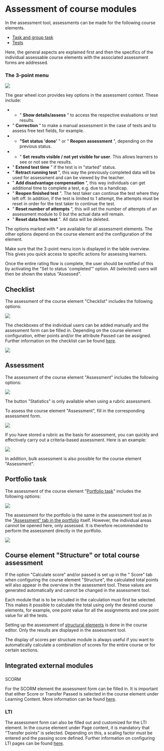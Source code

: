# Assessment of course modules

In the assessment tool, assessments can be made for the following course
elements.

  * [Task and group task](Assessing+tasks+and+group+tasks.html) 
  * [Tests](https://confluence.openolat.org/display/OO153DE/Tests+bewerten)

Here, the general aspects are explained first and then the specifics of the
individual assessable course elements with the associated assessment forms are
addressed.

### The 3-point menu

![](assets/Zahnrad_Punkte1.png)

The gear wheel icon provides key options in the assessment context. These
include:

  * * " **Show details/assess** " to access the respective evaluations or test results.
  * " **Correction** " to make a manual assessment in the case of tests and to assess free text fields, for example.
  * * **"Set status 'done'** " or " **Reopen assessment** ", depending on the previous status.
  * * " **Set** **results visible / not yet visible for user**. This allows learners to see or not see the results.
  * " **Extend test time** " if the test is in "started" status.
  * " **Retract running test** ", this way the previously completed data will be used for assessment and can be viewed by the teacher.
  * " **Add disadvantage compensation** ", this way individuals can get additional time to complete a test, e.g. due to a handicap.
  * " **Reopen finished test** ". The test taker can continue the test where they left off. In addition, if the test is limited to 1 attempt, the attempts must be reset in order for the test taker to continue the test.
  * " **Reset number of attempts** ", this will set the number of attempts of an assessment module to 0 but the actual data will remain.
  * " **Reset data from test** ". All data will be deleted.

The options marked with * are available for all assessment elements. The other
options depend on the course element and the configuration of the element.

Make sure that the 3-point menu icon is displayed in the table overview. This
gives you quick access to specific actions for assessing learners.

Once the entire rating flow is complete, the user should be notified of this
by activating the "Set to status 'completed'" option. All (selected) users
will then be shown the status "Assessed".

## Checklist

The assessment of the course element "Checklist" includes the following
options:

![](assets/checklist.png)

The checkboxes of the individual users can be added manually and the
assessment form can be filled in. Depending on the course element
configuration, either points and/or the attribute Passed can be assigned.
Further information on the checklist can be found
[here](Course+Element%EF%B9%95+Checklist.html).

![](assets/Checkliste_Bewertungswerkzeug.jpg)

## Assessment

The assessment of the course element "Assessment" includes the following
options:

![](assets/Bewertung.png)

The button "Statistics" is only available when using a rubric assessment.

To assess the course element "Assessment", fill in the corresponding
assessment form.

![](assets/Bewertungsformular.png)

If you have stored a rubric as the basis for assessment, you can quickly and
effectively carry out a criteria-based assessment. Here is an example:

![](assets/Feedbackformular.png)

In addition, bulk assessment is also possible for the course element
"Assessment".

## Portfolio task

The assessment of the course element "[Portfolio
task](Creating+Portfolio+Tasks.html)" includes the following options:

![](assets/Portfolioaufgabe.png)

The assessment for the portfolio is the same in the assessment tool as in the
["Assessment" tab in the portfolio](Process+of+an+assessment+portfolio.html)
itself. However, the individual areas cannot be opened here, only assessed. It
is therefore recommended to perform the assessment directly in the portfolio.

![](assets/Portfolioaufgabe_16.png)

## Course element "Structure" or total course assessment

If the option "Calculate score" and/or passed is set up in the " Score" tab
when configuring the course element "Structure", the calculated total points
will also appear in the overview in the assessment tool. These values are
generated automatically and cannot be changed in the assessment tool.

Each module that is to be included in the calculation must first be selected.
This makes it possible to calculate the total using only the desired course
elements, for example, one point value for all the assignments and one point
value for all the tests.

Setting up the assessment of [structural
elements](Course+Element%EF%B9%95+Structure.html) is done in the course
editor. Only the results are displayed in the assessment tool.

The display of scores per structure module is always useful if you want to
automatically calculate a combination of scores for the entire course or for
certain sections.

## Integrated external modules

###  
SCORM

For the SCORM element the assessment form can be filled in. It is important
that either Score or Transfer Passed is selected in the course element under
Learning Content. More information can be found
[here](Course+Element%EF%B9%95+SCORM+Learning+Content.html).

### LTI

The assessment form can also be filled out and customized for the LTI element.
In the course element under Page content, it is mandatory that "Transfer
points" is selected. Depending on this, a scaling factor must be entered and
the passing score defined. Further information on configuring LTI pages can be
found [here](Other.html).

  


